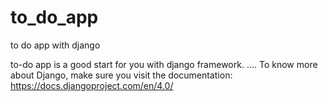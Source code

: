 # to_do_app
to do app with django
>>>>>>
to-do app is a good start for you with django framework.
....
To know more about Django, make sure you visit the documentation: https://docs.djangoproject.com/en/4.0/
